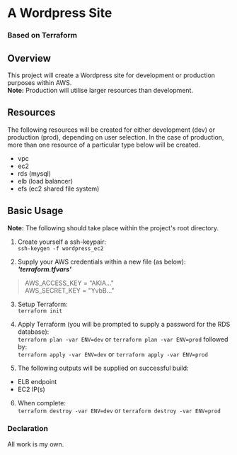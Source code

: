 # A Wordpress Site
### Based on Terraform

## Overview
This project will create a Wordpress site for development or production purposes within AWS.  
**Note:** Production will utilise larger resources than development.

## Resources
The following resources will be created for either development (dev) or production (prod), depending on user selection. In the case of production, more than one resource of a particular type below will be created.
 * vpc
 * ec2
 * rds (mysql)
 * elb (load balancer)
 * efs (ec2 shared file system)

## Basic Usage

**Note:** The following should take place within the project's root directory.

1) Create yourself a ssh-keypair:  
`ssh-keygen -f wordpress_ec2`

2) Supply your AWS credentials within a new file (as below):  *__'terraform.tfvars'__*
>AWS_ACCESS_KEY = "AKIA..."  
>AWS_SECRET_KEY = "YvbB..."

3) Setup Terraform:  
`terraform init`

4) Apply Terraform (you will be prompted to supply a password for the RDS database):  
`terraform plan -var ENV=dev` or `terraform plan -var ENV=prod`  followed by:  
`terraform apply -var ENV=dev` or `terraform apply -var ENV=prod`

5) The following outputs will be supplied on successful build:
 * ELB endpoint
 * EC2 IP(s)

 6) When complete:  
 `terraform destroy -var ENV=dev` or `terraform destroy -var ENV=prod`
 
 ### Declaration
 All work is my own.
